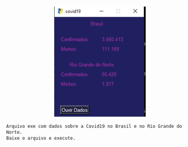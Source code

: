 <p align="center">
  <img src="/img/Covid19.PNG">
</p>

```
Arquivo exe com dados sobre a Covid19 no Brasil e no Rio Grande do Norte.
Baixe o arquivo e execute.
```
